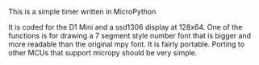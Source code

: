 This is a simple timer written in MicroPython

It is coded for the D1 Mini and a ssd1306 display at 128x64.
One of the functions is for drawing a 7 segment style number font that is bigger and more readable than the original mpy font. It is fairly portable.
Porting to other MCUs that support micropy should be very simple.
